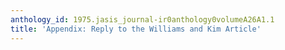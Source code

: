 ```yaml
---
anthology_id: 1975.jasis_journal-ir0anthology0volumeA26A1.1
title: 'Appendix: Reply to the Williams and Kim Article'
---
```

